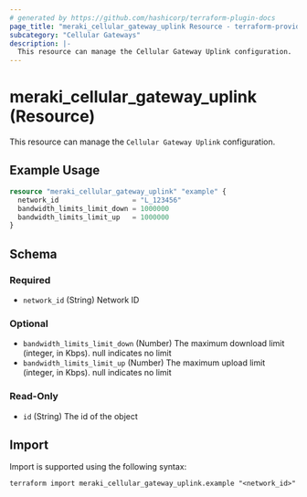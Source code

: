 ```yaml
---
# generated by https://github.com/hashicorp/terraform-plugin-docs
page_title: "meraki_cellular_gateway_uplink Resource - terraform-provider-meraki"
subcategory: "Cellular Gateways"
description: |-
  This resource can manage the Cellular Gateway Uplink configuration.
---
```


# meraki_cellular_gateway_uplink (Resource)

This resource can manage the `Cellular Gateway Uplink` configuration.

## Example Usage

```terraform
resource "meraki_cellular_gateway_uplink" "example" {
  network_id                  = "L_123456"
  bandwidth_limits_limit_down = 1000000
  bandwidth_limits_limit_up   = 1000000
}
```

<!-- schema generated by tfplugindocs -->
## Schema

### Required

- `network_id` (String) Network ID

### Optional

- `bandwidth_limits_limit_down` (Number) The maximum download limit (integer, in Kbps). null indicates no limit
- `bandwidth_limits_limit_up` (Number) The maximum upload limit (integer, in Kbps). null indicates no limit

### Read-Only

- `id` (String) The id of the object

## Import

Import is supported using the following syntax:

```shell
terraform import meraki_cellular_gateway_uplink.example "<network_id>"
```

